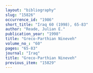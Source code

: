 ```yaml
---
layout: "bibliography"
slug: "15826"
occurrence_id: "1986"
short_title: "Iraq 60 (1998), 65-83"
author: "Reade, Julian E."
publication_year: "1998"
title: "Greco-Parthian Nineveh"
volume_no_: "60"
pages: "65-83"
journal: "Iraq"
title: "Greco-Parthian Nineveh"
previous_item: "15829"
---
```

